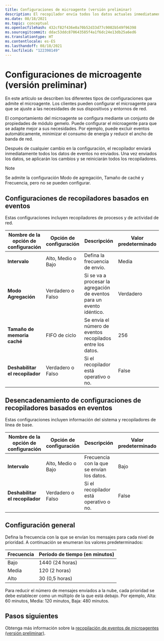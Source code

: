 ```yaml
---
title: Configuraciones de microagente (versión preliminar)
description: El recopilador envía todos los datos actuales inmediatamente después de realizar cualquier cambio de configuración. Después se aplican los cambios.
ms.date: 08/18/2021
ms.topic: conceptual
ms.openlocfilehash: 432cf82f436e0a70b52d33d77c9002b549f96398
ms.sourcegitcommit: ddac53ddc870643585f4a1f6dc24e13db25a6ed6
ms.translationtype: HT
ms.contentlocale: es-ES
ms.lasthandoff: 08/18/2021
ms.locfileid: "122398149"
---
```

# <a name="micro-agent-configurations-preview"></a>Configuraciones de microagente (versión preliminar)

En este artículo se describen los diferentes tipos de configuraciones que admite el microagente. Los clientes pueden configurar el microagente para que se ajuste a las necesidades de sus dispositivos y entornos de red.  

El comportamiento del microagente se configura mediante un conjunto de propiedades de módulo gemelo. Puede configurar el microagente para que se adapte mejor a sus necesidades. Por ejemplo, puede excluir eventos automáticamente, minimizar el consumo de energía y reducir el ancho de banda de red.

Después de cualquier cambio en la configuración, el recopilador enviará inmediatamente todos los datos de eventos no enviados. Una vez enviados los datos, se aplicarán los cambios y se reiniciarán todos los recopiladores.

> [!Note]
> Se admite la configuración Modo de agregación, Tamaño de caché y Frecuencia, pero no se pueden configurar.

## <a name="event-based-collectors-configurations"></a>Configuraciones de recopiladores basados en eventos

Estas configuraciones incluyen recopiladores de procesos y de actividad de red.

| Nombre de la opción de configuración | Opción de configuración | Descripción | Valor predeterminado |
|--|--|--|--|
| **Intervalo** | Alto, Medio o Bajo | Defina la frecuencia de envío. | Media |
| **Modo Agregación** | Verdadero o Falso | Si se va a procesar la agregación de eventos para un evento idéntico.  | Verdadero |
| **Tamaño de memoria caché** | FIFO de ciclo | Se envía el número de eventos recopilados entre los datos. | 256 |
| **Deshabilitar el recopilador** | Verdadero o Falso | Si el recopilador está operativo o no. | False |

## <a name="trigger-based-collectors-configurations"></a>Desencadenamiento de configuraciones de recopiladores basados en eventos

Estas configuraciones incluyen información del sistema y recopiladores de línea de base.

| Nombre de la opción de configuración | Opción de configuración | Descripción | Valor predeterminado |
|--|--|--|--|
| **Intervalo** | Alto, Medio o Bajo | Frecuencia con la que se envían los datos. | Bajo |
| **Deshabilitar el recopilador** | Verdadero o Falso | Si el recopilador está operativo o no. | False |

## <a name="general-configuration"></a>Configuración general

Defina la frecuencia con la que se envían los mensajes para cada nivel de prioridad. A continuación se enumeran los valores predeterminados:

| Frecuencia | Período de tiempo (en minutos) |
|--|--|
| Bajo | 1440 (24 horas) |
| Media | 120 (2 horas) |
| Alto | 30 (0,5 horas) |

Para reducir el número de mensajes enviados a la nube, cada prioridad se debe establecer como un múltiplo de la que está debajo. Por ejemplo, Alta: 60 minutos, Media: 120 minutos, Baja: 480 minutos.

## <a name="next-steps"></a>Pasos siguientes

Obtenga más información sobre la [recopilación de eventos de microagentes (versión preliminar)](concept-event-aggregation.md).
